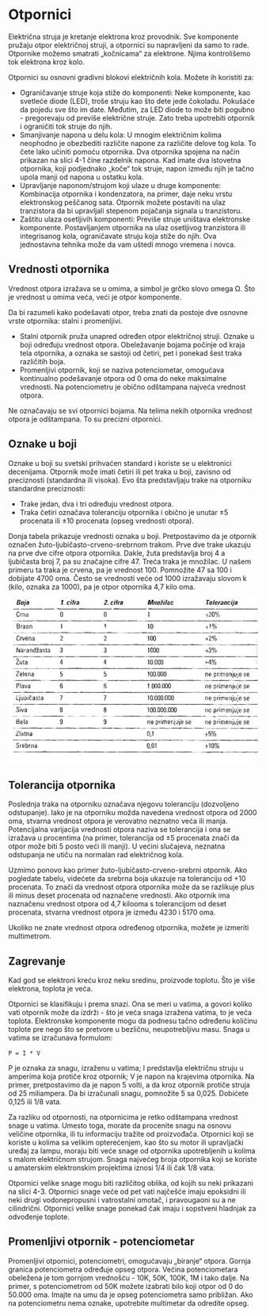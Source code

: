 # Otpornici

Električna struja je kretanje elektrona kroz provodnik. Sve komponente pružaju otpor električnoj struji, a otpornici su napravljeni da samo to rade. Otpornike možemo smatrati „kočnicama“ za elektrone. Njima kontrolišemo tok elektrona kroz kolo.

Otpornici su osnovni gradivni blokovi električnih kola. Možete ih koristiti za:
* Ograničavanje struje koja stiže do komponenti: Neke komponente, kao svetleće diode (LED), troše struju kao što dete jede čokoladu. Pokušaće da pojedu sve što im date. Međutim, za LED diode to može biti pogubno - pregorevaju od previše električne struje. Zato treba upotrebiti otpornik i ograničiti tok struje do njih.
* Smanjivanje napona u delu kola: U mnogim električnim kolima neophodno je obezbediti različite napone za različite delove tog kola. To čete lako učiniti pomoću otpornika. Dva otpornika spojena na način prikazan na slici 4-1 čine razdelnik napona. Kad imate dva istovetna otpornika, koji podjednako „koče“ tok struje, napon između njih je tačno upola manji od napona u ostatku kola.
* Upravljanje naponom/strujom koji ulaze u druge komponente: Kombinacija otpornika i kondenzatora, na primer, daje neku vrstu elektronskog peščanog sata. Otpornik možete postaviti na ulaz tranzistora da bi upravljali stepenom pojačanja signala u tranzistoru.
* Zaštitu ulaza osetljivih komponenti: Previše struje uništava elektronske komponente. Postavljanjem otpornika na ulaz osetljivog tranzistora ili integrisanog kola, ograničavate struju koja stiže do njih. Ova jednostavna tehnika može da vam uštedi mnogo vremena i novca.

## Vrednosti otpornika

Vrednost otpora izražava se u omima, a simbol je grčko slovo omega Ω. Što je vrednost u omima veća, veći je otpor komponente.

Da bi razumeli kako podešavati otpor, treba znati da postoje dve osnovne vrste otpornika: stalni i promenljivi.
* Stalni otpornik pruža unapred određen otpor električnoj struji. Oznake u boji određuju vrednost otpora. Obeležavanje bojama počinje od kraja tela otpornika, a oznaka se sastoji od četiri, pet i ponekad šest traka različitih boja.
* Promenljivi otpornik, koji se naziva potenciometar, omogućava kontinualno podešavanje otpora od 0 oma do neke maksimalne vrednosti. Na potenciometru je obično odštampana najveća vrednost otpora.

Ne označavaju se svi otpornici bojama. Na telima nekih otpornika vrednost otpora je odštampana. To su precizni otpornici.

## Oznake u boji

Oznake u boji su svetski prihvaćen standard i koriste se u elektronici decenijama. Otpornik može imati četiri ili pet traka u boji, zavisno od preciznosti (standardna ili visoka). Evo šta predstavljaju trake na otporniku standardne preciznosti:
* Trake jedan, dva i tri određuju vrednost otpora.
* Traka četiri označava toleranciju otpornika i obično je unutar ±5 procenata ili ±10 procenata (opseg vrednosti otpora).

Donja tabela prikazuje vrednosti oznaka u boji. Pretpostavimo da je otpornik označen žuto-ljubičasto-crveno-srebrnom trakom. Prve dve trake ukazuju na prve dve cifre otpora otpornika. Dakle, žuta predstavlja broj 4 a ljubičasta broj 7, pa su značajne cifre 47. Treća traka je množilac. U našem primeru ta traka je crvena, pa je vrednost 100. Pomnožite 47 sa 100 i dobijate 4700 oma. Često se vrednosti veće od 1000 izražavaju slovom k (kilo, oznaka za 1000), pa je otpor otpornika 4,7 kilo oma.

![jačina otpornika](slike/otpornici.png)

## Tolerancija otpornika

Poslednja traka na otporniku označava njegovu toleranciju (dozvoljeno odstupanje). Iako je na otporniku možda navedena vrednost otpora od 2000 oma, stvarna vrednost otpora je verovatno neznatno veća ili manja. Potencijalna varijacija vrednosti otpora naziva se tolerancija i ona se izražava u procentima (na primer, tolerancija od ±5 procenata znači da otpor može biti 5 posto veći ili manji). U većini slučajeva, neznatna odstupanja ne utiču na normalan rad električnog kola. 

Uzmimo ponovo kao primer žuto-ljubičasto-crveno-srebrni otpornik. Ako pogledate tabelu, videćete da srebrna boja ukazuje na toleranciju od +10 procenata. To znači da vrednost otpora otpornika može da se razlikuje plus ili minus deset procenata od naznačene vrednosti. Ako otpornik ima naznačenu vrednost otpora od 4,7 kilooma s tolerancijom od deset procenata, stvarna vrednost otpora je između 4230 i 5170 oma.

Ukoliko ne znate vrednost otpora određenog otpornika, možete je izmeriti multimetrom.

## Zagrevanje

Kad god se elektroni kreću kroz neku sredinu, proizvode toplotu. Što je više elektrona, toplota je veća. 

Otpornici se klasifikuju i prema snazi. Ona se meri u vatima, a govori koliko vati otpornik može da izdrži - što je veća snaga izražena vatima, to je veća toplota. Elektronske komponente mogu da podnesu tačno određenu količinu toplote pre nego što se pretvore u bezličnu, neupotrebljivu masu. Snaga u vatima se izračunava formulom:

```
P = I * V
```

P je oznaka za snagu, izraženu u vatima; I predstavlja električnu struju u amperima koja protiče kroz otpornik; V je napon na krajevima otpornika. Na primer, pretpostavimo da je napon 5 volti, a da kroz otpornik protiče struja od 25 miliampera. Da bi izračunali snagu, pomnožite 5 sa 0,025. Dobićete 0,125 ili 1/8 vata.

Za razliku od otpornosti, na otpornicima je retko odštampana vrednost snage u vatima. Umesto toga, morate da procenite snagu na osnovu veličine otpornika, ili tu informaciju tražite od proizvođača. Otpornici koji se koriste u kolima sa velikim opterećenjem, kao što su motor ili upravljački uređaj za lampu, moraju biti veće snage od otpornika upotrebljenih u kolima s malom električnom strujom. Snaga najvećeg broja otpornika koji se koriste u amaterskim elektronskim projektima iznosi 1/4 ili čak 1/8 vata.

Otpornici velike snage mogu biti različitog oblika, od kojih su neki prikazani na slici 4-3. Otpornici snage veće od pet vati najčešće imaju epoksidni ili neki drugi vodonepropusni i vatrostalni omotač, i pravougaoni su a ne cilindrični. Otpornici velike snage ponekad čak imaju i sopstveni hladnjak za odvođenje toplote.

## Promenljivi otpornik - potenciometar

Promenljivi otpornici, potenciometri, omogućavaju „biranje“ otpora. Gornja granica potenciometra određuje opseg otpora. Većina potenciometara obeležena je tom gornjom vrednošću - 10K, 50K, 100K, 1M i tako dalje. Na primer, s potenciometrom od 50K možete izabrati bilo koji otpor od 0 do 50.000 oma. Imajte na umu da je opseg potenciometra samo približan. Ako na potenciometru nema oznake, upotrebite multimetar da odredite opseg.
